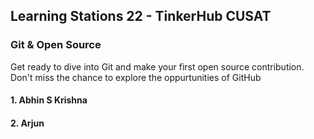## Learning Stations 22 - TinkerHub CUSAT
### Git & Open Source
Get ready to dive into Git and make your first open source contribution. Don't miss the chance to explore the oppurtunities of GitHub
#### 1. Abhin S Krishna
#### 2. Arjun 
